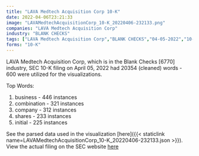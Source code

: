 ```yaml
---
title: "LAVA Medtech Acquisition Corp 10-K"
date: 2022-04-06T23:21:33
image: "LAVAMedtechAcquisitionCorp_10-K_20220406-232133.png"
companies: "LAVA Medtech Acquisition Corp"
industry: "BLANK CHECKS"
tags: ["LAVA Medtech Acquisition Corp","BLANK CHECKS","04-05-2022","10-K"]
forms: "10-K"
---
```

LAVA Medtech Acquisition Corp, which is in the Blank Checks [6770] industry, SEC 10-K filing on April 05, 2022 had 20354 (cleaned) words - 600 were utilized for the visualizations.

Top Words:
1. business - 446 instances
2. combination - 321 instances
3. company - 312 instances
4. shares - 233 instances
5. initial - 225 instances


See the parsed data used in the visualization [here]({{< staticlink name=LAVAMedtechAcquisitionCorp_10-K_20220406-232133.json >}}).  
View the actual filing on the SEC website [here](https://www.sec.gov/Archives/edgar/data/1855450/0001213900-22-018211.txt)